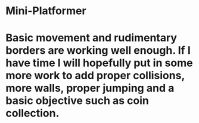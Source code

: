 # Mini-Platformer
# Basic movement and rudimentary borders are working well enough. If I have time I will hopefully put in some more work to add proper collisions, more walls, proper jumping and a basic objective such as coin collection.
